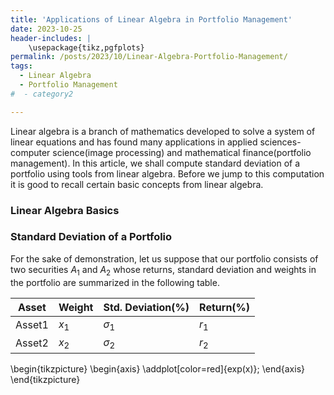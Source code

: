 ```yaml
---
title: 'Applications of Linear Algebra in Portfolio Management'
date: 2023-10-25
header-includes: |
    \usepackage{tikz,pgfplots}
permalink: /posts/2023/10/Linear-Algebra-Portfolio-Management/
tags:
  - Linear Algebra
  - Portfolio Management
#  - category2

---
```

<!---
%<script
 % src="https://cdn.mathjax.org/mathjax/latest/MathJax.js?config=TeX-AMS-MML_HTMLorMML"
%  type="text/javascript">
%</script>
--->
Linear algebra is a branch of mathematics developed to solve a system of linear equations and has found many applications in applied sciences- computer science(image processing) and mathematical finance(portfolio management).  In this article, we shall compute standard deviation of a portfolio using tools from linear algebra. Before we jump to this computation it is good to recall certain basic concepts from linear algebra.

### Linear Algebra Basics




### Standard Deviation of a Portfolio

For the sake of demonstration, let us suppose that our portfolio consists of two securities $A_1$ and $A_2$ whose returns, standard deviation and weights in the portfolio are summarized in the following table.

| Asset    | Weight    | Std. Deviation(%)| Return(%)   | 
|------------|-------------|------------------------|-----------------|
|Asset1   |$x_1$  |$\sigma_1$       |$r_1$            |
|Asset2   |$x_2$  |$\sigma_2$       |$r_2$            |



\begin{tikzpicture}
\begin{axis}
\addplot[color=red]{exp(x)};
\end{axis}
\end{tikzpicture}
